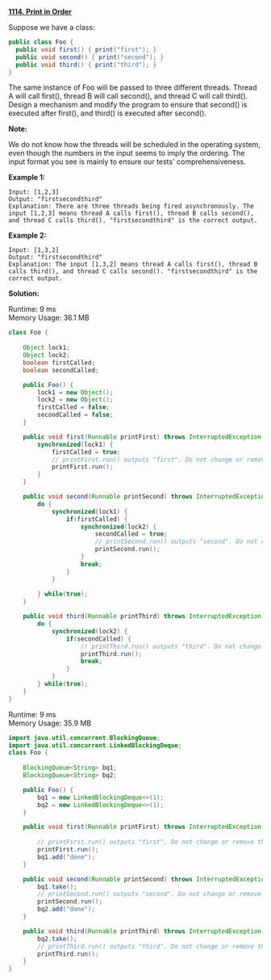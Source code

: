 **[1114. Print in Order](https://leetcode.com/problems/print-in-order/)**

Suppose we have a class:
```java
public class Foo {
  public void first() { print("first"); }
  public void second() { print("second"); }
  public void third() { print("third"); }
}
```
The same instance of Foo will be passed to three different threads. Thread A will call first(), thread B will call second(), and thread C will call third(). Design a mechanism and modify the program to ensure that second() is executed after first(), and third() is executed after second().

**Note:**

We do not know how the threads will be scheduled in the operating system, even though the numbers in the input seems to imply the ordering. The input format you see is mainly to ensure our tests' comprehensiveness.

**Example 1:**

```
Input: [1,2,3]
Output: "firstsecondthird"
Explanation: There are three threads being fired asynchronously. The input [1,2,3] means thread A calls first(), thread B calls second(), and thread C calls third(). "firstsecondthird" is the correct output.
```

**Example 2:**

```
Input: [1,3,2]
Output: "firstsecondthird"
Explanation: The input [1,3,2] means thread A calls first(), thread B calls third(), and thread C calls second(). "firstsecondthird" is the correct output.
```

**Solution:**

Runtime: 9 ms<br/>
Memory Usage: 36.1 MB

```java
class Foo {
    
    Object lock1;
    Object lock2;
    boolean firstCalled; 
    boolean secondCalled; 

    public Foo() {
        lock1 = new Object();
        lock2 = new Object();
        firstCalled = false;
        secondCalled = false;
    }

    public void first(Runnable printFirst) throws InterruptedException {
        synchronized(lock1) {
            firstCalled = true;
            // printFirst.run() outputs "first". Do not change or remove this line.
            printFirst.run(); 
        }
    }

    public void second(Runnable printSecond) throws InterruptedException {
        do {
            synchronized(lock1) {
                if(firstCalled) {
                    synchronized(lock2) {
                        secondCalled = true;
                        // printSecond.run() outputs "second". Do not change or remove this line.
                        printSecond.run();
                    }
                    break;
                }
            }
            
        } while(true);
    }

    public void third(Runnable printThird) throws InterruptedException {
        do {
            synchronized(lock2) {
                if(secondCalled) {
                    // printThird.run() outputs "third". Do not change or remove this line.
                    printThird.run();
                    break;
                }
            }
        } while(true);        
    }
}
```

Runtime: 9 ms<br/>
Memory Usage: 35.9 MB

```java
import java.util.concurrent.BlockingQueue;
import java.util.concurrent.LinkedBlockingDeque;
class Foo {
    
    BlockingQueue<String> bq1;
    BlockingQueue<String> bq2;

    public Foo() {
        bq1 = new LinkedBlockingDeque<>(1);
        bq2 = new LinkedBlockingDeque<>(1);
    }

    public void first(Runnable printFirst) throws InterruptedException {
        
        // printFirst.run() outputs "first". Do not change or remove this line.
        printFirst.run();
        bq1.add("done");
    }

    public void second(Runnable printSecond) throws InterruptedException {
        bq1.take();
        // printSecond.run() outputs "second". Do not change or remove this line.
        printSecond.run();
        bq2.add("done");
    }

    public void third(Runnable printThird) throws InterruptedException {
        bq2.take();
        // printThird.run() outputs "third". Do not change or remove this line.
        printThird.run();
    }
}
```

